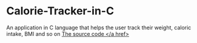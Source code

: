 # Calorie-Tracker-in-C
An application in C language that helps the user track their weight, caloric intake, BMI and so on
<a href = "https://github.com/misakimichiba/Calorie-Tracker-in-C/blob/master/Calorie%20Tracker.c"> The source code </a href>
